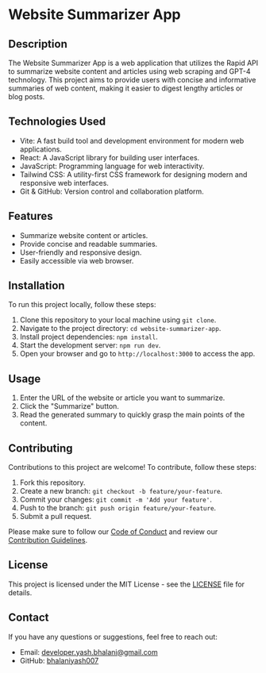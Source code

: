 # Website Summarizer App

## Description

The Website Summarizer App is a web application that utilizes the Rapid API to summarize website content and articles using web scraping and GPT-4 technology. This project aims to provide users with concise and informative summaries of web content, making it easier to digest lengthy articles or blog posts.

## Technologies Used

- Vite: A fast build tool and development environment for modern web applications.
- React: A JavaScript library for building user interfaces.
- JavaScript: Programming language for web interactivity.
- Tailwind CSS: A utility-first CSS framework for designing modern and responsive web interfaces.
- Git & GitHub: Version control and collaboration platform.

## Features

- Summarize website content or articles.
- Provide concise and readable summaries.
- User-friendly and responsive design.
- Easily accessible via web browser.

## Installation

To run this project locally, follow these steps:

1. Clone this repository to your local machine using `git clone`.
2. Navigate to the project directory: `cd website-summarizer-app`.
3. Install project dependencies: `npm install`.
4. Start the development server: `npm run dev`.
5. Open your browser and go to `http://localhost:3000` to access the app.

## Usage

1. Enter the URL of the website or article you want to summarize.
2. Click the "Summarize" button.
3. Read the generated summary to quickly grasp the main points of the content.

## Contributing

Contributions to this project are welcome! To contribute, follow these steps:

1. Fork this repository.
2. Create a new branch: `git checkout -b feature/your-feature`.
3. Commit your changes: `git commit -m 'Add your feature'`.
4. Push to the branch: `git push origin feature/your-feature`.
5. Submit a pull request.

Please make sure to follow our [Code of Conduct](CODE_OF_CONDUCT.md) and review our [Contribution Guidelines](CONTRIBUTING.md).

## License

This project is licensed under the MIT License - see the [LICENSE](LICENSE) file for details.

## Contact

If you have any questions or suggestions, feel free to reach out:

- Email: [developer.yash.bhalani@gmail.com](mailto:developer.yash.bhalani@gmail.com)
- GitHub: [bhalaniyash007](https://github.com/bhalaniyash007)

